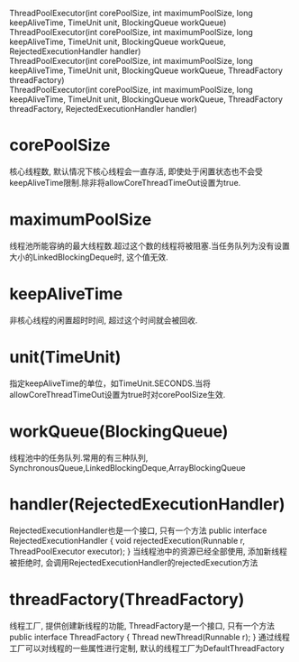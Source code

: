 ThreadPoolExecutor(int corePoolSize, int maximumPoolSize, long keepAliveTime, TimeUnit unit, BlockingQueue<Runnable> workQueue)<br> 
ThreadPoolExecutor(int corePoolSize, int maximumPoolSize, long keepAliveTime, TimeUnit unit, BlockingQueue<Runnable> workQueue, RejectedExecutionHandler handler)<br> 
ThreadPoolExecutor(int corePoolSize, int maximumPoolSize, long keepAliveTime, TimeUnit unit, BlockingQueue<Runnable> workQueue, ThreadFactory threadFactory)<br> 
ThreadPoolExecutor(int corePoolSize, int maximumPoolSize, long keepAliveTime, TimeUnit unit, BlockingQueue<Runnable> workQueue, ThreadFactory threadFactory, RejectedExecutionHandler handler)<br> 

# corePoolSize
核心线程数, 默认情况下核心线程会一直存活, 即使处于闲置状态也不会受keepAliveTime限制.除非将allowCoreThreadTimeOut设置为true.

# maximumPoolSize
线程池所能容纳的最大线程数.超过这个数的线程将被阻塞.当任务队列为没有设置大小的LinkedBlockingDeque时, 这个值无效.

# keepAliveTime
非核心线程的闲置超时时间, 超过这个时间就会被回收.

# unit(TimeUnit)
指定keepAliveTime的单位，如TimeUnit.SECONDS.当将allowCoreThreadTimeOut设置为true时对corePoolSize生效.

# workQueue(BlockingQueue<Runnable>)
线程池中的任务队列.常用的有三种队列, SynchronousQueue,LinkedBlockingDeque,ArrayBlockingQueue

# handler(RejectedExecutionHandler)
RejectedExecutionHandler也是一个接口, 只有一个方法
public interface RejectedExecutionHandler {
    void rejectedExecution(Runnable r, ThreadPoolExecutor executor);
}
当线程池中的资源已经全部使用, 添加新线程被拒绝时, 会调用RejectedExecutionHandler的rejectedExecution方法

# threadFactory(ThreadFactory)
线程工厂, 提供创建新线程的功能, ThreadFactory是一个接口, 只有一个方法
public interface ThreadFactory {
    Thread newThread(Runnable r);
}
通过线程工厂可以对线程的一些属性进行定制, 默认的线程工厂为DefaultThreadFactory